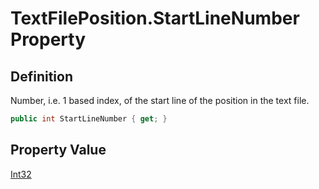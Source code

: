 # TextFilePosition.StartLineNumber Property
## Definition

Number, i.e. 1 based index, of the start line of the position in the text file.

```c#
public int StartLineNumber { get; }
```

## Property Value

[Int32](https://learn.microsoft.com/en-gb/dotnet/api/System.Int32)

